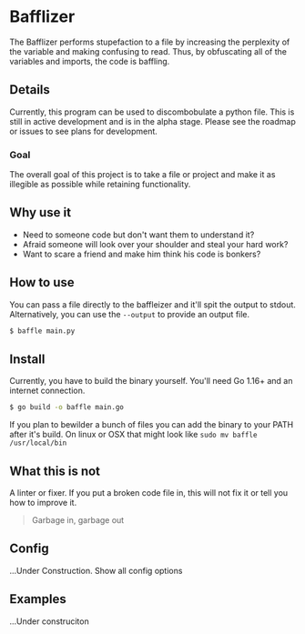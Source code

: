 # Bafflizer
The Bafflizer performs stupefaction to a file by increasing the perplexity of the variable and making confusing to read. 
Thus, by obfuscating all of the variables and imports, the code is baffling.

## Details
Currently, this program can be used to discombobulate a python file. 
This is still in active development and is in the alpha stage.
Please see the roadmap or issues to see plans for development.
### Goal
The overall goal of this project is to take a file or project and make it as illegible as possible while retaining functionality.

## Why use it

 - Need to someone code but don't want them to understand it?
 - Afraid someone will look over your shoulder and steal your hard work?
 - Want to scare a friend and make him think his code is bonkers?

## How to use

You can pass a file directly to the baffleizer and it'll spit the output to stdout.
Alternatively, you can use the `--output` to provide an output file.

```bash
$ baffle main.py
```

## Install
Currently, you have to build the binary yourself. You'll need Go 1.16+ and an internet connection.

```bash
$ go build -o baffle main.go
```

If you plan to bewilder a bunch of files you can add the binary to your PATH after it's build. 
On linux or OSX that might look like `sudo mv baffle /usr/local/bin`

## What this is not
A linter or fixer. If you put a broken code file in, this will not fix it or tell you how to improve it. 

> Garbage in, garbage out


## Config
...Under Construction. Show all config options

## Examples
...Under construciton

